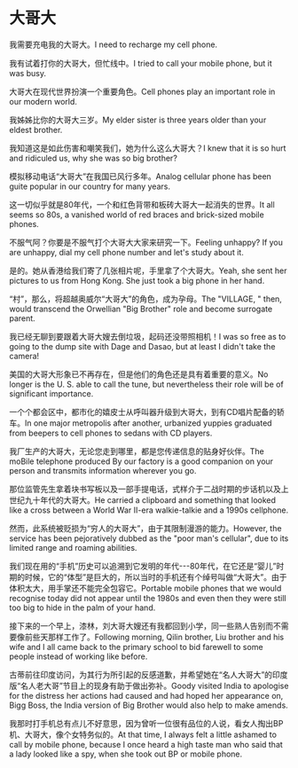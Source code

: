 # 大哥大

<p><span class="chinese">我需要充电我的大哥大。</span><span class="english">I need to recharge my cell phone.</span></p>

<p><span class="chinese">我有试着打你的大哥大，但忙线中。</span><span class="english">I tried to call your mobile phone, but it was busy.</span></p>

<p><span class="chinese">大哥大在现代世界扮演一个重要角色。</span><span class="english">Cell phones play an important role in our modern world.</span></p>

<p><span class="chinese">我姊姊比你的大哥大三岁。</span><span class="english">My elder sister is three years older than your eldest brother.</span></p>

<p><span class="chinese">我知道这是如此伤害和嘲笑我们，她为什么这么大哥大？</span><span class="english">I knew that it is so hurt and ridiculed us, why she was so big brother?</span></p>

<p><span class="chinese">模拟移动电话“大哥大”在我国已风行多年。</span><span class="english">Analog cellular phone has been guite popular in our country for many years.</span></p>

<p><span class="chinese">这一切似乎就是80年代，一个和红色背带和板砖大哥大一起消失的世界。</span><span class="english">It all seems so 80s, a vanished world of red braces and brick-sized mobile phones.</span></p>

<p><span class="chinese">不服气阿？你要是不服气打个大哥大大家来研究一下。</span><span class="english">Feeling unhappy? If you are unhappy, dial my cell phone number and let's study about it.</span></p>

<p><span class="chinese">是的。她从香港给我们寄了几张相片呢，手里拿了个大哥大。</span><span class="english">Yeah, she sent her pictures to us from Hong Kong. She just took a big phone in her hand.</span></p>

<p><span class="chinese">“村”，那么，将超越奥威尔“大哥大”的角色，成为孕母。</span><span class="english">The "VILLAGE, " then, would transcend the Orwellian "Big Brother" role and become surrogate parent.</span></p>

<p><span class="chinese">我已经无聊到要跟着大哥大嫂去倒垃圾，起码还没带照相机！</span><span class="english">I was so free as to going to the dump site with Dage and Dasao, but at least I didn't take the camera!</span></p>

<p><span class="chinese">美国的大哥大形象已不再存在，但是他们的角色还是具有着重要的意义。</span><span class="english">No longer is the U. S. able to call the tune, but nevertheless their role will be of significant importance.</span></p>

<p><span class="chinese">一个个都会区中，都市化的嬉皮士从呼叫器升级到大哥大，到有CD唱片配备的轿车。</span><span class="english">In one major metropolis after another, urbanized yuppies graduated from beepers to cell phones to sedans with CD players.</span></p>

<p><span class="chinese">我厂生产的大哥大，无论您走到哪里，都是您传递信息的贴身好伙伴。</span><span class="english">The moBile telephone produced By our factory is a good companion on your person and transmits information wherever you go.</span></p>

<p><span class="chinese">那位监管先生拿着块书写板以及一部手提电话，式样介于二战时期的步话机以及上世纪九十年代的大哥大。</span><span class="english">He carried a clipboard and something that looked like a cross between a World War II-era walkie-talkie and a 1990s cellphone.</span></p>

<p><span class="chinese">然而，此系统被贬损为“穷人的大哥大”，由于其限制漫游的能力。</span><span class="english">However, the service has been pejoratively dubbed as the "poor man's cellular", due to its limited range and roaming abilities.</span></p>

<p><span class="chinese">我们现在用的“手机”历史可以追溯到它发明的年代---80年代，在它还是“婴儿”时期的时候，它的“体型”是巨大的，所以当时的手机还有个绰号叫做“大哥大”。由于体积太大，用手掌还不能完全包容它。</span><span class="english">Portable mobile phones that we would recognise today did not appear until the 1980s and even then they were still too big to hide in the palm of your hand.</span></p>

<p><span class="chinese">接下来的一个早上，漆林，刘大哥大嫂还有我都回到小学，同一些熟人告别而不需要像前些天那样工作了。</span><span class="english">Following morning, Qilin brother, Liu brother and his wife and I all came back to the primary school to bid farewell to some people instead of working like before.</span></p>

<p><span class="chinese">古蒂前往印度访问，为其行为所引起的反感道歉，并希望她在“名人大哥大”的印度版“名人老大哥”节目上的现身有助于做出弥补。</span><span class="english">Goody visited India to apologise for the distress her actions had caused and had hoped her appearance on, Bigg Boss, the India version of Big Brother would also help to make amends.</span></p>

<p><span class="chinese">我那时打手机总有点儿不好意思，因为曾听一位很有品位的人说，看女人掏出BP机、大哥大，像个女特务似的。</span><span class="english">At that time, I always felt a little ashamed to call by mobile phone, because I once heard a high taste man who said that a lady looked like a spy, when she took out BP or mobile phone.</span></p>

